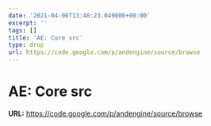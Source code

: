 ```yaml
---
date: '2021-04-06T13:40:23.049000+00:00'
excerpt: ''
tags: []
title: 'AE: Core src'
type: drop
url: https://code.google.com/p/andengine/source/browse
---
```


# AE: Core src

**URL:** https://code.google.com/p/andengine/source/browse
